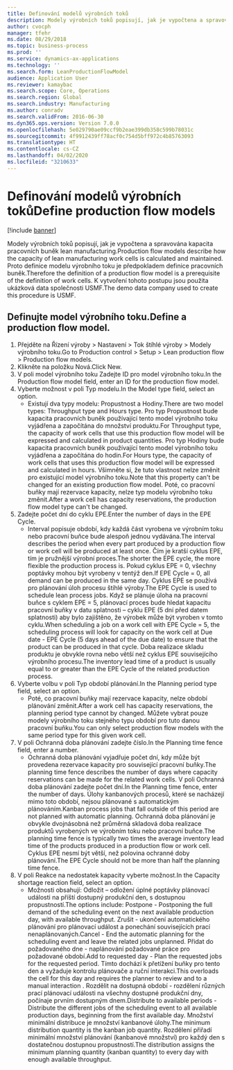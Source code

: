 ```yaml
---
title: Definování modelů výrobních toků
description: Modely výrobních toků popisují, jak je vypočtena a spravována kapacita pracovních buněk lean manufacturing.
author: cvocph
manager: tfehr
ms.date: 08/29/2018
ms.topic: business-process
ms.prod: ''
ms.service: dynamics-ax-applications
ms.technology: ''
ms.search.form: LeanProductionFlowModel
audience: Application User
ms.reviewer: kamaybac
ms.search.scope: Core, Operations
ms.search.region: Global
ms.search.industry: Manufacturing
ms.author: conradv
ms.search.validFrom: 2016-06-30
ms.dyn365.ops.version: Version 7.0.0
ms.openlocfilehash: 5e029790ae09ccf9b2eae399db358c599b78031c
ms.sourcegitcommit: 4f9912439ff78acf0c754d5bff972c4b85763093
ms.translationtype: HT
ms.contentlocale: cs-CZ
ms.lasthandoff: 04/02/2020
ms.locfileid: "3210633"
---
```

# <a name="define-production-flow-models"></a><span data-ttu-id="a7242-103">Definování modelů výrobních toků</span><span class="sxs-lookup"><span data-stu-id="a7242-103">Define production flow models</span></span>

[!include [banner](../../includes/banner.md)]

<span data-ttu-id="a7242-104">Modely výrobních toků popisují, jak je vypočtena a spravována kapacita pracovních buněk lean manufacturing.</span><span class="sxs-lookup"><span data-stu-id="a7242-104">Production flow models describe how the capacity of lean manufacturing work cells is calculated and maintained.</span></span> <span data-ttu-id="a7242-105">Proto definice modelu výrobního toku je předpokladem definice pracovních buněk.</span><span class="sxs-lookup"><span data-stu-id="a7242-105">Therefore the definition of a production flow model is a prerequisite of the definition of work cells.</span></span> <span data-ttu-id="a7242-106">K vytvoření tohoto postupu jsou použita ukázková data společnosti USMF.</span><span class="sxs-lookup"><span data-stu-id="a7242-106">The demo data company used to create this procedure is USMF.</span></span>


## <a name="define-a-production-flow-model"></a><span data-ttu-id="a7242-107">Definujte model výrobního toku.</span><span class="sxs-lookup"><span data-stu-id="a7242-107">Define a production flow model.</span></span> 
1. <span data-ttu-id="a7242-108">Přejděte na Řízení výroby > Nastavení > Tok štíhlé výroby > Modely výrobního toku.</span><span class="sxs-lookup"><span data-stu-id="a7242-108">Go to Production control > Setup > Lean production flow > Production flow models.</span></span>
2. <span data-ttu-id="a7242-109">Klikněte na položku Nová.</span><span class="sxs-lookup"><span data-stu-id="a7242-109">Click New.</span></span>
3. <span data-ttu-id="a7242-110">V poli model výrobního toku Zadejte ID pro model výrobního toku.</span><span class="sxs-lookup"><span data-stu-id="a7242-110">In the Production flow model field, enter an ID for the production flow model.</span></span>
4. <span data-ttu-id="a7242-111">Vyberte možnost v poli Typ modelu.</span><span class="sxs-lookup"><span data-stu-id="a7242-111">In the Model type field, select an option.</span></span>
    * <span data-ttu-id="a7242-112">Existují dva typy modelu: Propustnost a Hodiny.</span><span class="sxs-lookup"><span data-stu-id="a7242-112">There are two model types: Throughput type and Hours type.</span></span> <span data-ttu-id="a7242-113">Pro typ Propustnost bude kapacita pracovních buněk používající tento model výrobního toku vyjádřena a započítána do množství produktu.</span><span class="sxs-lookup"><span data-stu-id="a7242-113">For Throughput type, the capacity of work cells that use this production flow model will be expressed and calculated in product quantities.</span></span> <span data-ttu-id="a7242-114">Pro typ Hodiny bude kapacita pracovních buněk používající tento model výrobního toku vyjádřena a započítána do hodin.</span><span class="sxs-lookup"><span data-stu-id="a7242-114">For Hours type, the capacity of work cells that uses this production flow model will be expressed and calculated in hours.</span></span> <span data-ttu-id="a7242-115">Všimněte si, že tuto vlastnost nelze změnit pro existující model výrobního toku.</span><span class="sxs-lookup"><span data-stu-id="a7242-115">Note that this property can't be changed for an existing production flow model.</span></span> <span data-ttu-id="a7242-116">Poté, co pracovní buňky mají rezervace kapacity, nelze typ modelu výrobního toku změnit.</span><span class="sxs-lookup"><span data-stu-id="a7242-116">After a work cell has capacity reservations, the production flow model type can't be changed.</span></span>  
5. <span data-ttu-id="a7242-117">Zadejte počet dní do cyklu EPE.</span><span class="sxs-lookup"><span data-stu-id="a7242-117">Enter the number of days in the EPE Cycle.</span></span>
    * <span data-ttu-id="a7242-118">Interval popisuje období, kdy každá část vyrobena ve výrobním toku nebo pracovní buňce bude alespoň jednou vydávána.</span><span class="sxs-lookup"><span data-stu-id="a7242-118">The interval describes the period when every part produced by a production flow or work cell will be produced at least once.</span></span> <span data-ttu-id="a7242-119">Čím je kratší cyklus EPE, tím je pružnější výrobní proces.</span><span class="sxs-lookup"><span data-stu-id="a7242-119">The shorter the EPE cycle, the more flexible the production process is.</span></span> <span data-ttu-id="a7242-120">Pokud cyklus EPE = 0, všechny poptávky mohou být vyrobeny v tentýž den.</span><span class="sxs-lookup"><span data-stu-id="a7242-120">If EPE Cycle = 0, all demand can be produced in the same day.</span></span> <span data-ttu-id="a7242-121">Cyklus EPE se používá pro plánování úloh procesu štíhlé výroby.</span><span class="sxs-lookup"><span data-stu-id="a7242-121">The EPE Cycle is used to schedule lean process jobs.</span></span> <span data-ttu-id="a7242-122">Když se plánuje úloha na pracovní buňce s cyklem EPE = 5, plánovací proces bude hledat kapacitu pracovní buňky v datu splatnosti – cyklu EPE (5 dní před datem splatnosti) aby bylo zajištěno, že výrobek může být vyroben v tomto cyklu.</span><span class="sxs-lookup"><span data-stu-id="a7242-122">When scheduling a job on a work cell with EPE Cycle = 5, the scheduling process will look for capacity on the work cell at Due date - EPE Cycle (5 days ahead of the due date) to ensure that the product can be produced in that cycle.</span></span> <span data-ttu-id="a7242-123">Doba realizace skladu produktu je obvykle rovna nebo větší než cyklus EPE souvisejícího výrobního procesu.</span><span class="sxs-lookup"><span data-stu-id="a7242-123">The inventory lead time of a product is usually equal to or greater than the EPE Cycle of the related production process.</span></span>  
6. <span data-ttu-id="a7242-124">Vyberte volbu v poli Typ období plánování.</span><span class="sxs-lookup"><span data-stu-id="a7242-124">In the Planning period type field, select an option.</span></span>
    * <span data-ttu-id="a7242-125">Poté, co pracovní buňky mají rezervace kapacity, nelze období plánování změnit.</span><span class="sxs-lookup"><span data-stu-id="a7242-125">After a work cell has capacity reservations, the planning period type cannot by changed.</span></span> <span data-ttu-id="a7242-126">Můžete vybrat pouze modely výrobního toku stejného typu období pro tuto danou pracovní buňku.</span><span class="sxs-lookup"><span data-stu-id="a7242-126">You can only select production flow models with the same period type for this given work cell.</span></span>  
7. <span data-ttu-id="a7242-127">V poli Ochranná doba plánování zadejte číslo.</span><span class="sxs-lookup"><span data-stu-id="a7242-127">In the Planning time fence field, enter a number.</span></span>
    * <span data-ttu-id="a7242-128">Ochranná doba plánování vyjadřuje počet dní, kdy může být provedena rezervace kapacity pro související pracovní buňky.</span><span class="sxs-lookup"><span data-stu-id="a7242-128">The planning time fence describes the number of days where capacity reservations can be made for the related work cells.</span></span> <span data-ttu-id="a7242-129">V poli Ochranná doba plánování zadejte počet dní.</span><span class="sxs-lookup"><span data-stu-id="a7242-129">In the Planning time fence, enter the number of days.</span></span>   <span data-ttu-id="a7242-130">Úlohy kanbanových procesů, které se nacházejí mimo toto období, nejsou plánované s automatickým plánováním.</span><span class="sxs-lookup"><span data-stu-id="a7242-130">Kanban process jobs that fall outside of this period are not planned with automatic planning.</span></span> <span data-ttu-id="a7242-131">Ochranná doba plánování je obvykle dvojnásobná než průměrná skladová doba realizace produktů vyrobených ve výrobním toku nebo pracovní buňce.</span><span class="sxs-lookup"><span data-stu-id="a7242-131">The planning time fence is typically two times the average inventory lead time of the products produced in a production flow or work cell.</span></span> <span data-ttu-id="a7242-132">Cyklus EPE nesmí být větší, než polovina ochranné doby plánování.</span><span class="sxs-lookup"><span data-stu-id="a7242-132">The EPE Cycle should not be more than half the planning time fence.</span></span>     
8. <span data-ttu-id="a7242-133">V poli Reakce na nedostatek kapacity vyberte možnost.</span><span class="sxs-lookup"><span data-stu-id="a7242-133">In the Capacity shortage reaction field, select an option.</span></span>
    * <span data-ttu-id="a7242-134">Možnosti obsahují: Odložit – odložení úplné poptávky plánovací události na příští dostupný produkční den, s dostupnou propustností.</span><span class="sxs-lookup"><span data-stu-id="a7242-134">The options include:   Postpone - Postponing the full demand of the scheduling event on the next available production day, with available throughput.</span></span> <span data-ttu-id="a7242-135">Zrušit - ukončení automatického plánování pro plánovací událost a ponechání souvisejících prací nenaplánovaných.</span><span class="sxs-lookup"><span data-stu-id="a7242-135">Cancel - End the automatic planning for the scheduling event and leave the related jobs unplanned.</span></span>   <span data-ttu-id="a7242-136">Přidat do požadovaného dne - naplánování požadované práce pro požadované období.</span><span class="sxs-lookup"><span data-stu-id="a7242-136">Add to requested day - Plan the requested jobs for the requested period.</span></span> <span data-ttu-id="a7242-137">Tímto dochází k přetížení buňky pro tento den a vyžaduje kontrolu plánovače a ruční interakci.</span><span class="sxs-lookup"><span data-stu-id="a7242-137">This overloads the cell for this day and requires the planner to review and to a manual interaction .</span></span>   <span data-ttu-id="a7242-138">Rozdělit na dostupná období - rozdělení různých prací plánovací události na všechny dostupné produkční dny, počínaje prvním dostupným dnem.</span><span class="sxs-lookup"><span data-stu-id="a7242-138">Distribute to available periods - Distribute the different jobs of the scheduling event to all available production days, beginning from the first available day.</span></span> <span data-ttu-id="a7242-139">Množství minimální distribuce je množství kanbanové úlohy.</span><span class="sxs-lookup"><span data-stu-id="a7242-139">The minimum distribution quantity is the kanban job quantity.</span></span> <span data-ttu-id="a7242-140">Rozdělení přiřadí minimální množství plánování (kanbanové množství) pro každý den s dostatečnou dostupnou propustností.</span><span class="sxs-lookup"><span data-stu-id="a7242-140">The distribution assigns the minimum planning quantity (kanban quantity) to every day with enough available throughput.</span></span>  

